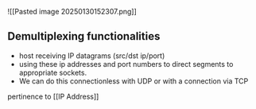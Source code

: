 ![[Pasted image 20250130152307.png]]

## Demultiplexing functionalities
- host receiving IP datagrams (src/dst ip/port)
- using these ip addresses and port numbers to direct segments to appropriate sockets.
- We can do this connectionless with UDP or with a connection via TCP

pertinence to [[IP Address]]